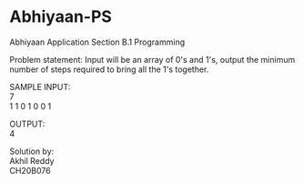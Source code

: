 # Abhiyaan-PS  

Abhiyaan Application Section B.1 Programming  

Problem statement: Input will be an array of 0's and 1's, output the minimum number of steps required to bring all the 1's together.  

SAMPLE 
INPUT:  
7  
1 1 0 1 0 0 1  
    
OUTPUT:  
4  

Solution by:  
Akhil Reddy  
CH20B076  
